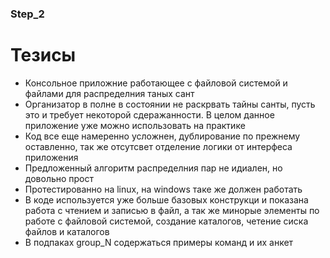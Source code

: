 ### Step_2
# Тезисы
- Консольное приложние работающее с файловой системой и файлами для распределния таных сант
- Организатор в полне в состоянии не раскрвать тайны санты, пусть это и требует некоторой сдеражанности. В целом данное приложение уже можно использовать на практике
- Код все еще намеренно усложнен, дублирование по прежнему оставленно, так же отсутсвет отделение логики от интерфеса приложения
- Предложенный алгоритм распределния пар не идиален, но довольно прост
- Протестированно на linux, на windows таке же должен работать
- В коде используется уже больше базовых конструкци и показана работа с чтением и записью в файл, а так же минорые элементы по работе с файловой системой, создание каталогов, четение сиска файлов и каталогов 
- В подпаках group_N содержаться примеры команд и их анкет